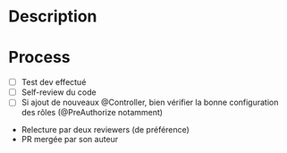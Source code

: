 # Description


# Process
- [ ] Test dev effectué
- [ ] Self-review du code
- [ ] Si ajout de nouveaux @Controller, bien vérifier la bonne configuration des rôles (@PreAuthorize notamment)
- Relecture par deux reviewers (de préférence)
- PR mergée par son auteur
